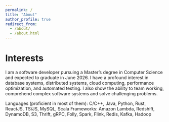 ```yaml
---
permalink: /
title: "About"
author_profile: true
redirect_from: 
  - /about/
  - /about.html
---
```


Interests
======
I am a software developer pursuing a Master’s degree in Computer Science and expected to graduate in June 2026. I have a profound interest in database systems, distributed systems, cloud computing, performance optimization, and automated testing. I also show the ability to team working, comprehend complex software systems and solve challenging problems.

Languages (proficient in most of them): C/C++, Java, Python, Rust, ReactJS, TS/JS, MySQL, Scala
Frameworks: Amazon Lambda, Redshift, DynamoDB, S3, Thrift, gRPC, Folly, Spark, Flink, Redis, Kafka, Hadoop